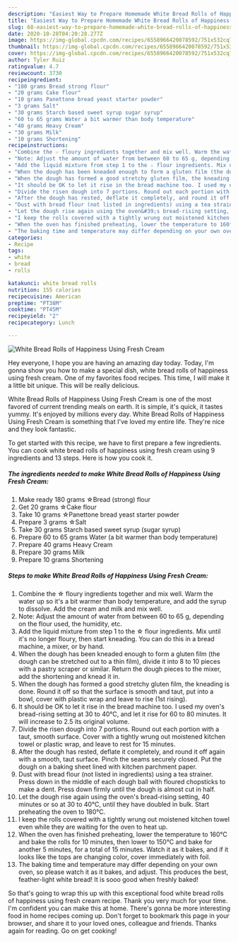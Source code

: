 ```yaml
---
description: "Easiest Way to Prepare Homemade White Bread Rolls of Happiness Using Fresh Cream"
title: "Easiest Way to Prepare Homemade White Bread Rolls of Happiness Using Fresh Cream"
slug: 68-easiest-way-to-prepare-homemade-white-bread-rolls-of-happiness-using-fresh-cream
date: 2020-10-28T04:20:28.277Z
image: https://img-global.cpcdn.com/recipes/6558966420078592/751x532cq70/white-bread-rolls-of-happiness-using-fresh-cream-recipe-main-photo.jpg
thumbnail: https://img-global.cpcdn.com/recipes/6558966420078592/751x532cq70/white-bread-rolls-of-happiness-using-fresh-cream-recipe-main-photo.jpg
cover: https://img-global.cpcdn.com/recipes/6558966420078592/751x532cq70/white-bread-rolls-of-happiness-using-fresh-cream-recipe-main-photo.jpg
author: Tyler Ruiz
ratingvalue: 4.7
reviewcount: 3730
recipeingredient:
- "180 grams Bread strong flour"
- "20 grams Cake flour"
- "10 grams Panettone bread yeast starter powder"
- "3 grams Salt"
- "30 grams Starch based sweet syrup sugar syrup"
- "60 to 65 grams Water a bit warmer than body temperature"
- "40 grams Heavy Cream"
- "30 grams Milk"
- "10 grams Shortening"
recipeinstructions:
- "Combine the ☆ floury ingredients together and mix well. Warm the water up so it&#39;s a bit warmer than body temperature, and add the syrup to dissolve. Add the cream and milk and mix well."
- "Note: Adjust the amount of water from between 60 to 65 g, depending on the flour used, the humidity, etc."
- "Add the liquid mixture from step 1 to the ☆ flour ingredients. Mix until it&#39;s no longer floury, then start kneading. You can do this in a bread machine, a mixer, or by hand."
- "When the dough has been kneaded enough to form a gluten film (the dough can be stretched out to a thin film), divide it into 8 to 10 pieces with a pastry scraper or similar. Return the dough pieces to the mixer, add the shortening and knead it in."
- "When the dough has formed a good stretchy gluten film, the kneading is done. Round it off so that the surface is smooth and taut, put into a bowl, cover with plastic wrap and leave to rise (1st rising)."
- "It should be OK to let it rise in the bread machine too. I used my oven&#39;s bread-rising setting at 30 to 40°C, and let it rise for 60 to 80 minutes. It will increase to 2.5 its original volume."
- "Divide the risen dough into 7 portions. Round out each portion with a taut, smooth surface. Cover with a tightly wrung out moistened kitchen towel or plastic wrap, and leave to rest for 15 minutes."
- "After the dough has rested, deflate it completely, and round it off again with a smooth, taut surface. Pinch the seams securely closed. Put the dough on a baking sheet lined with kitchen parchment paper."
- "Dust with bread flour (not listed in ingredients) using a tea strainer. Press down in the middle of each dough ball with floured chopsticks to make a dent. Press down firmly until the dough is almost cut in half."
- "Let the dough rise again using the oven&#39;s bread-rising setting, 40 minutes or so at 30 to 40°C, until they have doubled in bulk. Start preheating the oven to 180°C."
- "I keep the rolls covered with a tightly wrung out moistened kitchen towel even while they are waiting for the oven to heat up."
- "When the oven has finished preheating, lower the temperature to 160°C and bake the rolls for 10 minutes, then lower to 150°C and bake for another 5 minutes, for a total of 15 minutes. Watch it as it bakes, and if it looks like the tops are changing color, cover immediately with foil."
- "The baking time and temperature may differ depending on your own oven, so please watch it as it bakes, and adjust. This produces the best, feather-light white bread! It is sooo good when freshly baked!"
categories:
- Recipe
tags:
- white
- bread
- rolls

katakunci: white bread rolls 
nutrition: 155 calories
recipecuisine: American
preptime: "PT38M"
cooktime: "PT45M"
recipeyield: "2"
recipecategory: Lunch

---
```



![White Bread Rolls of Happiness Using Fresh Cream](https://img-global.cpcdn.com/recipes/6558966420078592/751x532cq70/white-bread-rolls-of-happiness-using-fresh-cream-recipe-main-photo.jpg)

Hey everyone, I hope you are having an amazing day today. Today, I'm gonna show you how to make a special dish, white bread rolls of happiness using fresh cream. One of my favorites food recipes. This time, I will make it a little bit unique. This will be really delicious.



White Bread Rolls of Happiness Using Fresh Cream is one of the most favored of current trending meals on earth. It is simple, it's quick, it tastes yummy. It's enjoyed by millions every day. White Bread Rolls of Happiness Using Fresh Cream is something that I've loved my entire life. They're nice and they look fantastic.


To get started with this recipe, we have to first prepare a few ingredients. You can cook white bread rolls of happiness using fresh cream using 9 ingredients and 13 steps. Here is how you cook it.

<!--inarticleads1-->

##### The ingredients needed to make White Bread Rolls of Happiness Using Fresh Cream:

1. Make ready 180 grams ☆Bread (strong) flour
1. Get 20 grams ☆Cake flour
1. Take 10 grams ☆Panettone bread yeast starter powder
1. Prepare 3 grams ☆Salt
1. Take 30 grams Starch based sweet syrup (sugar syrup)
1. Prepare 60 to 65 grams Water (a bit warmer than body temperature)
1. Prepare 40 grams Heavy Cream
1. Prepare 30 grams Milk
1. Prepare 10 grams Shortening




<!--inarticleads2-->

##### Steps to make White Bread Rolls of Happiness Using Fresh Cream:

1. Combine the ☆ floury ingredients together and mix well. Warm the water up so it&#39;s a bit warmer than body temperature, and add the syrup to dissolve. Add the cream and milk and mix well.
1. Note: Adjust the amount of water from between 60 to 65 g, depending on the flour used, the humidity, etc.
1. Add the liquid mixture from step 1 to the ☆ flour ingredients. Mix until it&#39;s no longer floury, then start kneading. You can do this in a bread machine, a mixer, or by hand.
1. When the dough has been kneaded enough to form a gluten film (the dough can be stretched out to a thin film), divide it into 8 to 10 pieces with a pastry scraper or similar. Return the dough pieces to the mixer, add the shortening and knead it in.
1. When the dough has formed a good stretchy gluten film, the kneading is done. Round it off so that the surface is smooth and taut, put into a bowl, cover with plastic wrap and leave to rise (1st rising).
1. It should be OK to let it rise in the bread machine too. I used my oven&#39;s bread-rising setting at 30 to 40°C, and let it rise for 60 to 80 minutes. It will increase to 2.5 its original volume.
1. Divide the risen dough into 7 portions. Round out each portion with a taut, smooth surface. Cover with a tightly wrung out moistened kitchen towel or plastic wrap, and leave to rest for 15 minutes.
1. After the dough has rested, deflate it completely, and round it off again with a smooth, taut surface. Pinch the seams securely closed. Put the dough on a baking sheet lined with kitchen parchment paper.
1. Dust with bread flour (not listed in ingredients) using a tea strainer. Press down in the middle of each dough ball with floured chopsticks to make a dent. Press down firmly until the dough is almost cut in half.
1. Let the dough rise again using the oven&#39;s bread-rising setting, 40 minutes or so at 30 to 40°C, until they have doubled in bulk. Start preheating the oven to 180°C.
1. I keep the rolls covered with a tightly wrung out moistened kitchen towel even while they are waiting for the oven to heat up.
1. When the oven has finished preheating, lower the temperature to 160°C and bake the rolls for 10 minutes, then lower to 150°C and bake for another 5 minutes, for a total of 15 minutes. Watch it as it bakes, and if it looks like the tops are changing color, cover immediately with foil.
1. The baking time and temperature may differ depending on your own oven, so please watch it as it bakes, and adjust. This produces the best, feather-light white bread! It is sooo good when freshly baked!




So that's going to wrap this up with this exceptional food white bread rolls of happiness using fresh cream recipe. Thank you very much for your time. I'm confident you can make this at home. There's gonna be more interesting food in home recipes coming up. Don't forget to bookmark this page in your browser, and share it to your loved ones, colleague and friends. Thanks again for reading. Go on get cooking!
